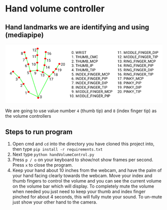 # Hand volume controller

## Hand landmarks we are identifying and using (mediapipe)

![hand-landmarks](images/landmarks.png)

We are going to use value number ```4``` (thumb tip) and ```8``` (index finger tip) as the volume controllers

## Steps to run program

1. Open cmd and ```cd``` into the directory you have cloned this project into, then type ```pip install -r requirements.txt```
2. Next type ```python handVolumeControl.py```
3. Press ```p / o``` on your keyboard to show/not show frames per second. Press ```x``` to close the program.
4. Keep your hand about 10 inches from the webcam, and have the palm of your hand facing clearly towards the webcam. Move your index and thumb fingers to control the volume and you can see the current volume on the volume bar which will display. To completely mute the volume when needed you just need to keep your thumb and index finger pinched for about 4 seconds, this will fully mute your sound. To un-mute just show your other hand to the camera.
